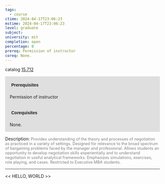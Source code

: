 ```yaml
---
tags:
  - course
ctime: 2024-04-17T23:06:23
mstime: 2024-04-17T23:06:23
level: graduate
subject: 
university: mit
completion: open
percentage: 0
prereq: Permission of instructor
coreq: None.
---
```


catalog [15.712](http://student.mit.edu/catalog/m15c.html#15.712)

<span style="display: block; padding: 15px; background-color: rgb(100, 100, 100, 0.2);"><font id="m_prereq1239_0" style="display: block; font-family: Arial, sans-serif; font-weight: bold; padding: 5px">Prerequisites</font><br><span id="prereq1239_0">Permission of instructor</span></span>
<span style="display: block; padding: 15px; background-color: rgb(100, 100, 100, 0.2);"><font id="m_coreq1239_0" style="display: block; font-family: Arial, sans-serif; font-weight: bold; padding: 5px">Corequisites</font><br><span id="coreq1239_0">None.</span></span>

<font style="">Description:</font>
<font style="color: grey; font-size: 0.8rem;">Provides understanding of the theory and processes of negotiation as practiced in a variety of settings. Designed for relevance to the broad spectrum of bargaining problems faced by the manager and professional. Allows students an opportunity to develop negotiation skills experientially and to understand negotiation in useful analytical frameworks. Emphasizes simulations, exercises, role playing, and cases.  Restricted to Executive MBA students.</font>



---

<< HELLO, WORLD >>
